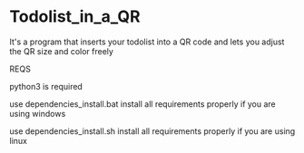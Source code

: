 # Todolist_in_a_QR

It's a program that inserts your todolist into a QR code and lets you adjust the QR size and color freely 

REQS

python3 is required

use dependencies_install.bat install all requirements properly
if you are using windows

use dependencies_install.sh install all requirements properly
if you are using linux
